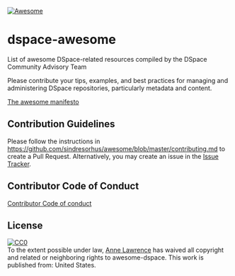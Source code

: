 [![Awesome](https://awesome.re/badge.svg)](https://awesome.re)
# dspace-awesome
List of awesome DSpace-related resources compiled by the DSpace Community Advisory Team

Please contribute your tips, examples, and best practices for managing and administering DSpace repositories, particularly metadata and content.

[The awesome manifesto](https://github.com/sindresorhus/awesome/blob/master/awesome.md)
## Contribution Guidelines
Please follow the instructions in https://github.com/sindresorhus/awesome/blob/master/contributing.md to create a Pull Request. Alternatively, you may create an issue in the [Issue Tracker](https://github.com/DSpace-Labs/awesome-dspace/issues).
## Contributor Code of Conduct
[Contributor Code of conduct](code-of-conduct.md)
## License
<p xmlns:dct="http://purl.org/dc/terms/" xmlns:vcard="http://www.w3.org/2001/vcard-rdf/3.0#">
  <a rel="license"
     href="http://creativecommons.org/publicdomain/zero/1.0/">
    <img src="http://i.creativecommons.org/p/zero/1.0/88x31.png" style="border-style: none;" alt="CC0" />
  </a>
  <br />
  To the extent possible under law,
  <a rel="dct:publisher"
     href="https://github.com/DSpace-Labs/awesome-dspace/edit/master/README.md">
    <span property="dct:title">Anne Lawrence</span></a>
  has waived all copyright and related or neighboring rights to
  <span property="dct:title">awesome-dspace</span>.
This work is published from:
<span property="vcard:Country" datatype="dct:ISO3166"
      content="US" about="https://github.com/DSpace-Labs/awesome-dspace/edit/master/README.md">
  United States</span>.
</p>
